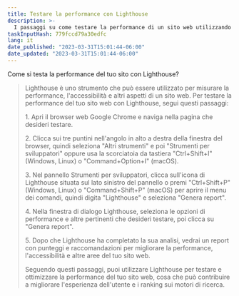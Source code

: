 ```yaml
---
title: Testare la performance con Lighthouse
description: >-
  I passaggi su come testare la performance di un sito web utilizzando Lighthouse
taskInputHash: 779fccd79a30edfc
lang: it
date_published: "2023-03-31T15:01:44-06:00"
date_updated: "2023-03-31T15:01:44-06:00"
---
```

Come si testa la performance del tuo sito con Lighthouse?

> Lighthouse è uno strumento che può essere utilizzato per misurare la performance, l'accessibilità e altri aspetti di un sito web. Per testare la performance del tuo sito web con Lighthouse, segui questi passaggi:
> 
> 1\. Apri il browser web Google Chrome e naviga nella pagina che desideri testare.
> 
> 2\. Clicca sui tre puntini nell'angolo in alto a destra della finestra del browser, quindi seleziona "Altri strumenti" e poi "Strumenti per sviluppatori" oppure usa la scorciatoia da tastiera "Ctrl+Shift+I" (Windows, Linux) o "Command+Option+I" (macOS).
> 
> 3\. Nel pannello Strumenti per sviluppatori, clicca sull'icona di Lighthouse situata sul lato sinistro del pannello o premi "Ctrl+Shift+P" (Windows, Linux) o "Command+Shift+P" (macOS) per aprire il menu dei comandi, quindi digita "Lighthouse" e seleziona "Genera report".
> 
> 4\. Nella finestra di dialogo Lighthouse, seleziona le opzioni di performance e altre pertinenti che desideri testare, poi clicca su "Genera report".
> 
> 5\. Dopo che Lighthouse ha completato la sua analisi, vedrai un report con punteggi e raccomandazioni per migliorare la performance, l'accessibilità e altre aree del tuo sito web.
> 
> Seguendo questi passaggi, puoi utilizzare Lighthouse per testare e ottimizzare la performance del tuo sito web, cosa che può contribuire a migliorare l'esperienza dell'utente e i ranking sui motori di ricerca.
